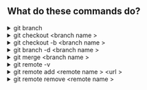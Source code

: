 ## What do these commands do?

<details>
<summary>git branch</summary>
Lists all available branches
</details>

<details>
<summary>git checkout 	&#60;branch name	&#62;</summary>
Moves from current branch to a different branch
</details>

<details>
<summary>git checkout -b 	&#60;branch name	&#62;</summary>
Creates a branch and switches from current branch to just created branch
</details>

<details>
<summary>git branch -d 	&#60;branch name	&#62;</summary>
Deletes the branch with that name locally
</details>

<details>
<summary>git merge 	&#60;branch name	&#62;</summary>
Takes the committed code in the branch you pass in and merges it into the branch you're currently in
</details>

<details>
<summary>git remote -v</summary>
Lists all the remotes on your repo.
</details>

<details>
<summary>git remote add 	&#60;remote name	&#62; 	&#60;url	&#62;</summary>
- add a new remote to your repo
  - remote name would be:
    - origin (your fork or your repo)
    - upstream (the place your forked from)
    - heroku (the heroku remote url when you run $`heroku create`)
</details>

<details>
<summary>git remote remove 	&#60;remote name	&#62;</summary>
Deletes the remote named <em>remote name</em>
</details>